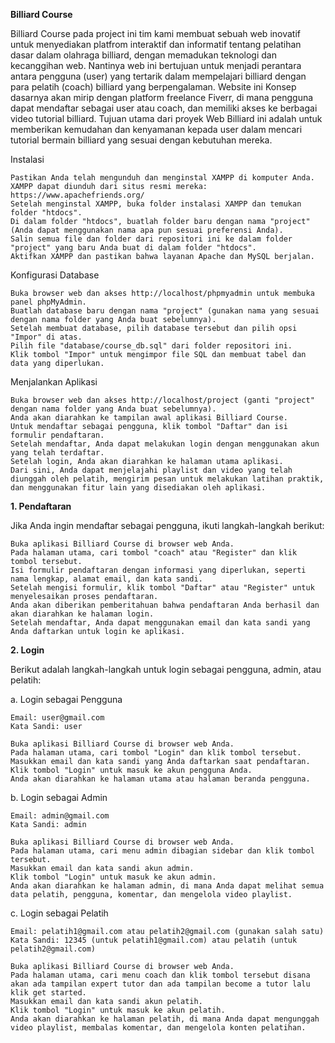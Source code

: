 **Billiard Course**

Billiard Course pada project ini tim kami membuat sebuah web inovatif untuk menyediakan platfrom interaktif dan informatif tentang pelatihan dasar dalam olahraga billiard, dengan memadukan teknologi dan kecanggihan web. Nantinya web ini bertujuan untuk menjadi perantara antara pengguna (user) yang tertarik dalam mempelajari billiard dengan para pelatih (coach) billiard yang berpengalaman. Website ini Konsep dasarnya akan mirip dengan platform freelance Fiverr, di mana pengguna dapat mendaftar sebagai user atau coach, dan memiliki akses ke berbagai video tutorial billiard. 
Tujuan utama dari proyek Web Billiard ini adalah untuk memberikan kemudahan dan kenyamanan kepada user dalam mencari tutorial bermain billiard yang 
sesuai dengan kebutuhan mereka.

Instalasi

    Pastikan Anda telah mengunduh dan menginstal XAMPP di komputer Anda. XAMPP dapat diunduh dari situs resmi mereka: https://www.apachefriends.org/
    Setelah menginstal XAMPP, buka folder instalasi XAMPP dan temukan folder "htdocs".
    Di dalam folder "htdocs", buatlah folder baru dengan nama "project" (Anda dapat menggunakan nama apa pun sesuai preferensi Anda).
    Salin semua file dan folder dari repositori ini ke dalam folder "project" yang baru Anda buat di dalam folder "htdocs".
    Aktifkan XAMPP dan pastikan bahwa layanan Apache dan MySQL berjalan.

Konfigurasi Database

    Buka browser web dan akses http://localhost/phpmyadmin untuk membuka panel phpMyAdmin.
    Buatlah database baru dengan nama "project" (gunakan nama yang sesuai dengan nama folder yang Anda buat sebelumnya).
    Setelah membuat database, pilih database tersebut dan pilih opsi "Impor" di atas.
    Pilih file "database/course_db.sql" dari folder repositori ini.
    Klik tombol "Impor" untuk mengimpor file SQL dan membuat tabel dan data yang diperlukan.

Menjalankan Aplikasi

    Buka browser web dan akses http://localhost/project (ganti "project" dengan nama folder yang Anda buat sebelumnya).
    Anda akan diarahkan ke tampilan awal aplikasi Billiard Course.
    Untuk mendaftar sebagai pengguna, klik tombol "Daftar" dan isi formulir pendaftaran.
    Setelah mendaftar, Anda dapat melakukan login dengan menggunakan akun yang telah terdaftar.
    Setelah login, Anda akan diarahkan ke halaman utama aplikasi.
    Dari sini, Anda dapat menjelajahi playlist dan video yang telah diunggah oleh pelatih, mengirim pesan untuk melakukan latihan praktik, dan menggunakan fitur lain yang disediakan oleh aplikasi.

**1. Pendaftaran**

Jika Anda ingin mendaftar sebagai pengguna, ikuti langkah-langkah berikut:

    Buka aplikasi Billiard Course di browser web Anda.
    Pada halaman utama, cari tombol "coach" atau "Register" dan klik tombol tersebut.
    Isi formulir pendaftaran dengan informasi yang diperlukan, seperti nama lengkap, alamat email, dan kata sandi.
    Setelah mengisi formulir, klik tombol "Daftar" atau "Register" untuk menyelesaikan proses pendaftaran.
    Anda akan diberikan pemberitahuan bahwa pendaftaran Anda berhasil dan akan diarahkan ke halaman login.
    Setelah mendaftar, Anda dapat menggunakan email dan kata sandi yang Anda daftarkan untuk login ke aplikasi.

**2. Login**

Berikut adalah langkah-langkah untuk login sebagai pengguna, admin, atau pelatih:

a. Login sebagai Pengguna

    Email: user@gmail.com
    Kata Sandi: user

    Buka aplikasi Billiard Course di browser web Anda.
    Pada halaman utama, cari tombol "Login" dan klik tombol tersebut.
    Masukkan email dan kata sandi yang Anda daftarkan saat pendaftaran.
    Klik tombol "Login" untuk masuk ke akun pengguna Anda.
    Anda akan diarahkan ke halaman utama atau halaman beranda pengguna.

b. Login sebagai Admin

    Email: admin@gmail.com
    Kata Sandi: admin

    Buka aplikasi Billiard Course di browser web Anda.
    Pada halaman utama, cari menu admin dibagian sidebar dan klik tombol tersebut.
    Masukkan email dan kata sandi akun admin.
    Klik tombol "Login" untuk masuk ke akun admin.
    Anda akan diarahkan ke halaman admin, di mana Anda dapat melihat semua data pelatih, pengguna, komentar, dan mengelola video playlist.

c. Login sebagai Pelatih

    Email: pelatih1@gmail.com atau pelatih2@gmail.com (gunakan salah satu)
    Kata Sandi: 12345 (untuk pelatih1@gmail.com) atau pelatih (untuk pelatih2@gmail.com)

    Buka aplikasi Billiard Course di browser web Anda.
    Pada halaman utama, cari menu coach dan klik tombol tersebut disana akan ada tampilan expert tutor dan ada tampilan become a tutor lalu klik get started.
    Masukkan email dan kata sandi akun pelatih.
    Klik tombol "Login" untuk masuk ke akun pelatih.
    Anda akan diarahkan ke halaman pelatih, di mana Anda dapat mengunggah video playlist, membalas komentar, dan mengelola konten pelatihan.

    
